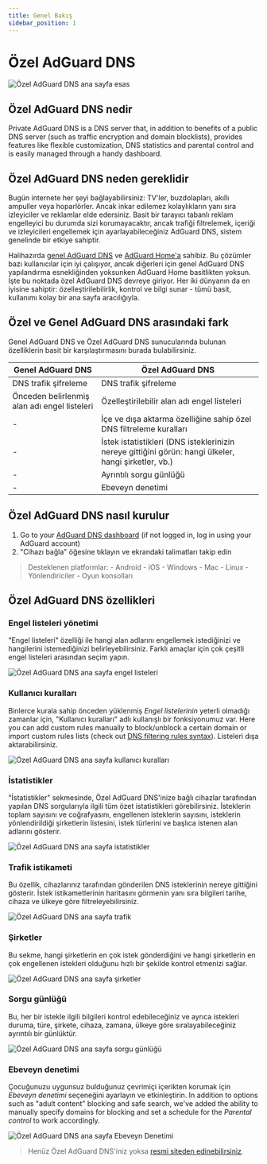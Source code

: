 ```yaml
---
title: Genel Bakış
sidebar_position: 1
---
```


# Özel AdGuard DNS

![Özel AdGuard DNS ana sayfa esas](https://cdn.adguard.com/public/Adguard/Blog/private_adguard_dns/main.png)

## Özel AdGuard DNS nedir

Private AdGuard DNS is a DNS server that, in addition to benefits of a public DNS server (such as traffic encryption and domain blocklists), provides features like flexible customization, DNS statistics and parental control and is easily managed through a handy dashboard.

## Özel AdGuard DNS neden gereklidir

Bugün internete her şeyi bağlayabilirsiniz: TV'ler, buzdolapları, akıllı ampuller veya hoparlörler. Ancak inkar edilemez kolaylıkların yanı sıra izleyiciler ve reklamlar elde edersiniz. Basit bir tarayıcı tabanlı reklam engelleyici bu durumda sizi korumayacaktır, ancak trafiği filtrelemek, içeriği ve izleyicileri engellemek için ayarlayabileceğiniz AdGuard DNS, sistem genelinde bir etkiye sahiptir.

Halihazırda [genel AdGuard DNS](../public-dns/overview.md) ve [AdGuard Home'a](https://github.com/AdguardTeam/AdGuardHome) sahibiz. Bu çözümler bazı kullanıcılar için iyi çalışıyor, ancak diğerleri için genel AdGuard DNS yapılandırma esnekliğinden yoksunken AdGuard Home basitlikten yoksun. İşte bu noktada özel AdGuard DNS devreye giriyor. Her iki dünyanın da en iyisine sahiptir: özelleştirilebilirlik, kontrol ve bilgi sunar - tümü basit, kullanımı kolay bir ana sayfa aracılığıyla.

## Özel ve Genel AdGuard DNS arasındaki fark

Genel AdGuard DNS ve Özel AdGuard DNS sunucularında bulunan özelliklerin basit bir karşılaştırmasını burada bulabilirsiniz.

| Genel AdGuard DNS                            | Özel AdGuard DNS                                                                                      |
| -------------------------------------------- | ----------------------------------------------------------------------------------------------------- |
| DNS trafik şifreleme                         | DNS trafik şifreleme                                                                                  |
| Önceden belirlenmiş alan adı engel listeleri | Özelleştirilebilir alan adı engel listeleri                                                           |
| -                                            | İçe ve dışa aktarma özelliğine sahip özel DNS filtreleme kuralları                                    |
| -                                            | İstek istatistikleri (DNS isteklerinizin nereye gittiğini görün: hangi ülkeler, hangi şirketler, vb.) |
| -                                            | Ayrıntılı sorgu günlüğü                                                                               |
| -                                            | Ebeveyn denetimi                                                                                      |

## Özel AdGuard DNS nasıl kurulur

1. Go to your [AdGuard DNS dashboard](https://adguard-dns.io/dashboard/) (if not logged in, log in using your AdGuard account)
2. "Cihazı bağla" öğesine tıklayın ve ekrandaki talimatları takip edin

> Desteklenen platformlar: - Android - iOS - Windows - Mac - Linux - Yönlendiriciler - Oyun konsolları


## Özel AdGuard DNS özellikleri

### Engel listeleri yönetimi

"Engel listeleri" özelliği ile hangi alan adlarını engellemek istediğinizi ve hangilerini istemediğinizi belirleyebilirsiniz. Farklı amaçlar için çok çeşitli engel listeleri arasından seçim yapın.

![Özel AdGuard DNS ana sayfa engel listeleri](https://cdn.adguard.com/public/Adguard/Blog/private_adguard_dns/blocklists.png)

### Kullanıcı kuralları

Binlerce kurala sahip önceden yüklenmiş *Engel listelerinin* yeterli olmadığı zamanlar için, "Kullanıcı kuralları" adlı kullanışlı bir fonksiyonumuz var. Here you can add custom rules manually to block/unblock a certain domain or import custom rules lists (check out [DNS filtering rules syntax](../general/dns-filtering-syntax.md)). Listeleri dışa aktarabilirsiniz.

![Özel AdGuard DNS ana sayfa kullanıcı kuralları](https://cdn.adguard.com/public/Adguard/Blog/private_adguard_dns/import.png)

### İstatistikler

"İstatistikler" sekmesinde, Özel AdGuard DNS'inize bağlı cihazlar tarafından yapılan DNS sorgularıyla ilgili tüm özet istatistikleri görebilirsiniz. İsteklerin toplam sayısını ve coğrafyasını, engellenen isteklerin sayısını, isteklerin yönlendirildiği şirketlerin listesini, istek türlerini ve başlıca istenen alan adlarını gösterir.

![Özel AdGuard DNS ana sayfa istatistikler](https://cdn.adguard.com/public/Adguard/Blog/private_adguard_dns/statistics.png)

### Trafik istikameti

Bu özellik, cihazlarınız tarafından gönderilen DNS isteklerinin nereye gittiğini gösterir. İstek istikametlerinin haritasını görmenin yanı sıra bilgileri tarihe, cihaza ve ülkeye göre filtreleyebilirsiniz.

![Özel AdGuard DNS ana sayfa trafik](https://cdn.adguard.com/public/Adguard/Blog/private_adguard_dns/traffic_destination.png)

### Şirketler

Bu sekme, hangi şirketlerin en çok istek gönderdiğini ve hangi şirketlerin en çok engellenen istekleri olduğunu hızlı bir şekilde kontrol etmenizi sağlar.

![Özel AdGuard DNS ana sayfa şirketler](https://cdn.adguard.com/public/Adguard/Blog/private_adguard_dns/companies.png)

### Sorgu günlüğü

Bu, her bir istekle ilgili bilgileri kontrol edebileceğiniz ve ayrıca istekleri duruma, türe, şirkete, cihaza, zamana, ülkeye göre sıralayabileceğiniz ayrıntılı bir günlüktür.

![Özel AdGuard DNS ana sayfa sorgu günlüğü](https://cdn.adguard.com/public/Adguard/Blog/private_adguard_dns/query_log.png)

### Ebeveyn denetimi

Çocuğunuzu uygunsuz bulduğunuz çevrimiçi içerikten korumak için *Ebeveyn denetimi* seçeneğini ayarlayın ve etkinleştirin. In addition to options such as "adult content" blocking and safe search, we've added the ability to manually specify domains for blocking and set a schedule for the *Parental control* to work accordingly.

![Özel AdGuard DNS ana sayfa Ebeveyn Denetimi](https://cdn.adguard.com/public/Adguard/Blog/private_adguard_dns/parental_control.png)
> Henüz Özel AdGuard DNS'iniz yoksa [resmi siteden edinebilirsiniz](https://adguard-dns.io/).